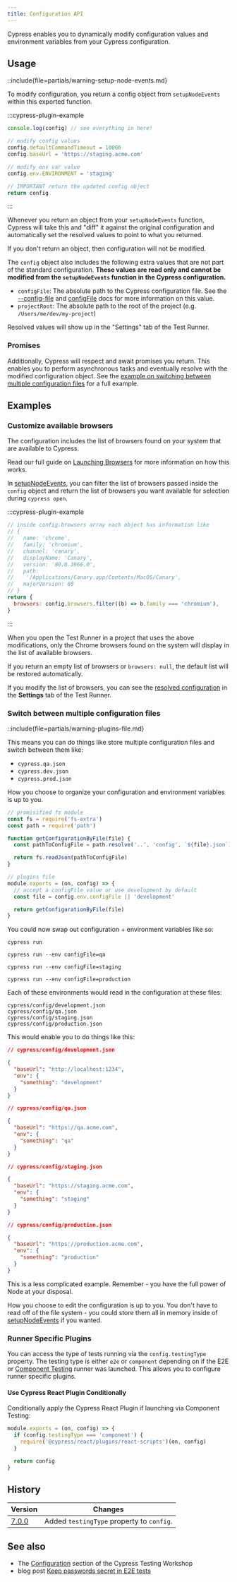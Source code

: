 ```yaml
---
title: Configuration API
---
```


Cypress enables you to dynamically modify configuration values and environment
variables from your Cypress configuration.

## Usage

::include{file=partials/warning-setup-node-events.md}

To modify configuration, you return a config object from `setupNodeEvents`
within this exported function.

:::cypress-plugin-example

```js
console.log(config) // see everything in here!

// modify config values
config.defaultCommandTimeout = 10000
config.baseUrl = 'https://staging.acme.com'

// modify env var value
config.env.ENVIRONMENT = 'staging'

// IMPORTANT return the updated config object
return config
```

:::

Whenever you return an object from your `setupNodeEvents` function, Cypress will
take this and "diff" it against the original configuration and automatically set
the resolved values to point to what you returned.

If you don't return an object, then configuration will not be modified.

<Alert type="warning">

The `config` object also includes the following extra values that are not part
of the standard configuration. **These values are read only and cannot be
modified from the `setupNodeEvents` function in the Cypress configuration.**

- `configFile`: The absolute path to the Cypress configuration file. See the
  [--config-file](guides/guides/command-line#cypress-open) and
  [configFile](guides/guides/module-api) docs for more information on this
  value.
- `projectRoot`: The absolute path to the root of the project (e.g.
  `/Users/me/dev/my-project`)

</Alert>

Resolved values will show up in the "Settings" tab of the Test Runner.

<DocsImage src="/img/guides/plugin-configuration.png" alt="Resolved configuration in the Desktop app" ></DocsImage>

### Promises

Additionally, Cypress will respect and await promises you return. This enables
you to perform asynchronous tasks and eventually resolve with the modified
configuration object. See the
[example on switching between multiple configuration files](#Switch-between-multiple-configuration-files)
for a full example.

## Examples

### Customize available browsers

The configuration includes the list of browsers found on your system that are
available to Cypress.

<Alert type="info">

Read our full guide on [Launching Browsers](/guides/guides/launching-browsers)
for more information on how this works.

</Alert>

In [setupNodeEvents](/guides/tooling/plugins-guide#Using-a-plugin), you can
filter the list of browsers passed inside the `config` object and return the
list of browsers you want available for selection during `cypress open`.

:::cypress-plugin-example

```javascript
// inside config.browsers array each object has information like
// {
//   name: 'chrome',
//   family: 'chromium',
//   channel: 'canary',
//   displayName: 'Canary',
//   version: '80.0.3966.0',
//   path:
//    '/Applications/Canary.app/Contents/MacOS/Canary',
//   majorVersion: 80
// }
return {
  browsers: config.browsers.filter((b) => b.family === 'chromium'),
}
```

:::

When you open the Test Runner in a project that uses the above modifications,
only the Chrome browsers found on the system will display in the list of
available browsers.

<DocsImage src="/img/guides/plugins/chrome-browsers-only.png" alt="Filtered list of Chrome browsers" ></DocsImage>

<Alert type="info">

If you return an empty list of browsers or `browsers: null`, the default list
will be restored automatically.

</Alert>

If you modify the list of browsers, you can see the
[resolved configuration](/guides/references/configuration#Resolved-Configuration)
in the **Settings** tab of the Test Runner.

### Switch between multiple configuration files

::include{file=partials/warning-plugins-file.md}

This means you can do things like store multiple configuration files and switch
between them like:

- `cypress.qa.json`
- `cypress.dev.json`
- `cypress.prod.json`

How you choose to organize your configuration and environment variables is up to
you.

```javascript
// promisified fs module
const fs = require('fs-extra')
const path = require('path')

function getConfigurationByFile(file) {
  const pathToConfigFile = path.resolve('..', 'config', `${file}.json`)

  return fs.readJson(pathToConfigFile)
}

// plugins file
module.exports = (on, config) => {
  // accept a configFile value or use development by default
  const file = config.env.configFile || 'development'

  return getConfigurationByFile(file)
}
```

You could now swap out configuration + environment variables like so:

```shell
cypress run
```

```shell
cypress run --env configFile=qa
```

```shell
cypress run --env configFile=staging
```

```shell
cypress run --env configFile=production
```

Each of these environments would read in the configuration at these files:

```text
cypress/config/development.json
cypress/config/qa.json
cypress/config/staging.json
cypress/config/production.json
```

This would enable you to do things like this:

```json
// cypress/config/development.json

{
  "baseUrl": "http://localhost:1234",
  "env": {
    "something": "development"
  }
}
```

```json
// cypress/config/qa.json

{
  "baseUrl": "https://qa.acme.com",
  "env": {
    "something": "qa"
  }
}
```

```json
// cypress/config/staging.json

{
  "baseUrl": "https://staging.acme.com",
  "env": {
    "something": "staging"
  }
}
```

```json
// cypress/config/production.json

{
  "baseUrl": "https://production.acme.com",
  "env": {
    "something": "production"
  }
}
```

This is a less complicated example. Remember - you have the full power of Node
at your disposal.

How you choose to edit the configuration is up to you. You don't have to read
off of the file system - you could store them all in memory inside of
[setupNodeEvents](/guides/tooling/plugins-guide#Using-a-plugin) if you wanted.

### Runner Specific Plugins

You can access the type of tests running via the `config.testingType` property.
The testing type is either `e2e` or `component` depending on if the E2E or
[Component Testing](/guides/component-testing/introduction/) runner was
launched. This allows you to configure runner specific plugins.

#### Use Cypress React Plugin Conditionally

Conditionally apply the Cypress React Plugin if launching via Component Testing:

```js
module.exports = (on, config) => {
  if (config.testingType === 'component') {
    require('@cypress/react/plugins/react-scripts')(on, config)
  }

  return config
}
```

## History

| Version                               | Changes                                   |
| ------------------------------------- | ----------------------------------------- |
| [7.0.0](/guides/references/changelog) | Added `testingType` property to `config`. |

## See also

- The
  [Configuration](https://github.com/cypress-io/testing-workshop-cypress#intermediate)
  section of the Cypress Testing Workshop
- blog post
  [Keep passwords secret in E2E tests](https://glebbahmutov.com/blog/keep-passwords-secret-in-e2e-tests/)
